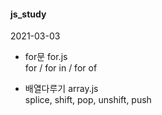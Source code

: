 #### js_study

2021-03-03 
- for문 for.js   
  for / for in / for of 

- 배열다루기 array.js  
  splice, shift, pop, unshift, push
